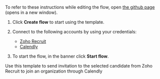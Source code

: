To refer to these instructions while editing the flow, open [the github page](https://github.com/ot4i/app-connect-templates/blob/master/resources/markdown/Send%20invitation%20to%20the%20selected%20candidate%20from%20Zoho%20Recruit%20to%20join%20an%20organization%20through%20Calendly_instructions.md) (opens in a new window).

1. Click **Create flow** to start using the template.
2. Connect to the following accounts by using your credentials:
   - [Zoho Recruit](https://www.ibm.com/docs/en/app-connect/containers_cd?topic=apps-zoho-recruit)
   - [Calendly](https://www.ibm.com/docs/en/app-connect/containers_cd?topic=apps-calendly)
   
3. To start the flow, in the banner click **Start flow**.

Use this template to send invitation to the selected candidate from Zoho Recruit to join an organization through Calendly